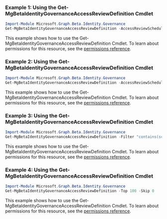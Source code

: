### Example 1: Using the Get-MgBetaIdentityGovernanceAccessReviewDefinition Cmdlet
```powershell
Import-Module Microsoft.Graph.Beta.Identity.Governance
Get-MgBetaIdentityGovernanceAccessReviewDefinition -AccessReviewScheduleDefinitionId $accessReviewScheduleDefinitionId
```
This example shows how to use the Get-MgBetaIdentityGovernanceAccessReviewDefinition Cmdlet.
To learn about permissions for this resource, see the [permissions reference](/graph/permissions-reference).
### Example 2: Using the Get-MgBetaIdentityGovernanceAccessReviewDefinition Cmdlet
```powershell
Import-Module Microsoft.Graph.Beta.Identity.Governance
Get-MgBetaIdentityGovernanceAccessReviewDefinition -AccessReviewScheduleDefinitionId $accessReviewScheduleDefinitionId
```
This example shows how to use the Get-MgBetaIdentityGovernanceAccessReviewDefinition Cmdlet.
To learn about permissions for this resource, see the [permissions reference](/graph/permissions-reference).
### Example 3: Using the Get-MgBetaIdentityGovernanceAccessReviewDefinition Cmdlet
```powershell
Import-Module Microsoft.Graph.Beta.Identity.Governance
Get-MgBetaIdentityGovernanceAccessReviewDefinition -Filter "contains(scope/microsoft.graph.accessReviewQueryScope/query, './members')" 
```
This example shows how to use the Get-MgBetaIdentityGovernanceAccessReviewDefinition Cmdlet.
To learn about permissions for this resource, see the [permissions reference](/graph/permissions-reference).
### Example 4: Using the Get-MgBetaIdentityGovernanceAccessReviewDefinition Cmdlet
```powershell
Import-Module Microsoft.Graph.Beta.Identity.Governance
Get-MgBetaIdentityGovernanceAccessReviewDefinition -Top 100 -Skip 0 
```
This example shows how to use the Get-MgBetaIdentityGovernanceAccessReviewDefinition Cmdlet.
To learn about permissions for this resource, see the [permissions reference](/graph/permissions-reference).
